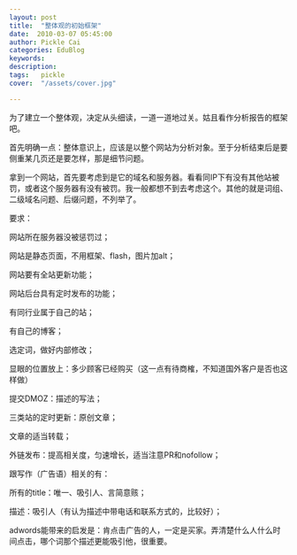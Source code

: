 ```yaml
---
layout: post  
title:  "整体观的初始框架"
date:  2010-03-07 05:45:00
author: Pickle Cai  
categories: EduBlog  
keywords: 
description:   
tags:	pickle   
cover:  "/assets/cover.jpg"  

---
```


为了建立一个整体观，决定从头细读，一道一道地过关。姑且看作分析报告的框架吧。



首先明确一点：整体意识上，应该是以整个网站为分析对象。至于分析结束后是要侧重某几页还是要怎样，那是细节问题。



拿到一个网站，首先要考虑到是它的域名和服务器。看看同IP下有没有其他站被罚，或者这个服务器有没有被罚。我一般都想不到去考虑这个。其他的就是词组、二级域名问题、后缀问题，不列举了。



 



要求：



网站所在服务器没被惩罚过；



网站是静态页面，不用框架、flash，图片加alt；



网站要有全站更新功能；



网站后台具有定时发布的功能；



有同行业属于自己的站；



有自己的博客；



 



选定词，做好内部修改；



显眼的位置放上：多少顾客已经购买（这一点有待商榷，不知道国外客户是否也这样做）



提交DMOZ：描述的写法；



三类站的定时更新：原创文章；



文章的适当转载；



外链发布：提高相关度，匀速增长，适当注意PR和nofollow；



 



跟写作（广告语）相关的有：



所有的title：唯一、吸引人、言简意赅；



描述：吸引人（有认为描述中带电话和联系方式的，比较好）；



 



adwords能带来的启发是：肯点击广告的人，一定是买家。弄清楚什么人什么时间点击，哪个词那个描述更能吸引他，很重要。



		    

